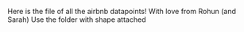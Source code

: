 Here is the file of all the airbnb datapoints! With love from Rohun (and Sarah)
Use the folder with shape attached

